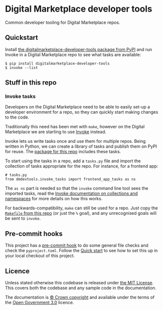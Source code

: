 # Digital Marketplace developer tools

Common developer tooling for Digital Marketplace repos.

## Quickstart

Install [the digitalmarketplace-developer-tools package from PyPI][package] and
run Invoke in a Digital Marketplace repo to see what tasks are available:

```
$ pip install digitalmarketplace-developer-tools
$ invoke --list
```

## Stuff in this repo

### Invoke tasks

Developers on the Digital Marketplace need to be able to easily set-up a
developer environment for a repo, so they can quickly start making changes to
the code.

Traditionally this need has been met with `make`, however on the Digital
Marketplace we are starting to use [Invoke][pyinvoke] instead.

Invoke lets us write tasks once and use them for multiple repos. Being written
in Python, we can create a library of tasks and publish them on PyPI for reuse.
The [package for this repo][package] includes these tasks.

To start using the tasks in a repo, add a `tasks.py` file and import the
collection of tasks appropriate for the repo. For instance, for a frontend app:

```
# tasks.py
from dmdevtools.invoke_tasks import frontend_app_tasks as ns
```

The `as ns` part is needed so that the `invoke` command line tool sees the
imported tasks, read the [Invoke documentation on collections and
namespaces][1] for more details on how this works.

For backwards-compatibility, `make` can still be used for a repo. Just copy the
[`Makefile` from this repo](Makefile) (or just the `%` goal), and any
unrecognised goals will be sent to `invoke`.

[1]: http://docs.pyinvoke.org/en/stable/concepts/namespaces.html#starting-out

## Pre-commit hooks

This project has a [pre-commit hook][pre-commit hook] to do some general file checks and check the `pyproject.toml`.
Follow the [Quick start][pre-commit quick start] to see how to set this up in your local checkout of this project.

## Licence

Unless stated otherwise this codebase is released under [the MIT
License][licence]. This covers both the codebase and any sample code in the
documentation.

The documentation is [&copy; Crown copyright][copyright] and available under
the terms of the [Open Government 3.0][ogl] licence.

[licence]: LICENCE
[copyright]: http://www.nationalarchives.gov.uk/information-management/re-using-public-sector-information/uk-government-licensing-framework/crown-copyright/
[ogl]: http://www.nationalarchives.gov.uk/doc/open-government-licence/version/3/

[package]: https://pypi.org/project/digitalmarketplace-developer-tools
[pyinvoke]: pyinvoke.org

[pre-commit hook]: https://pre-commit.com/
[pre-commit quick start]: https://pre-commit.com/#quick-start
